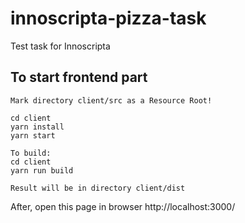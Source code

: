 # innoscripta-pizza-task
Test task for Innoscripta

## To start frontend part

```
Mark directory client/src as a Resource Root!

cd client
yarn install
yarn start

To build:
cd client
yarn run build

Result will be in directory client/dist
```

After, open this page in browser http://localhost:3000/
